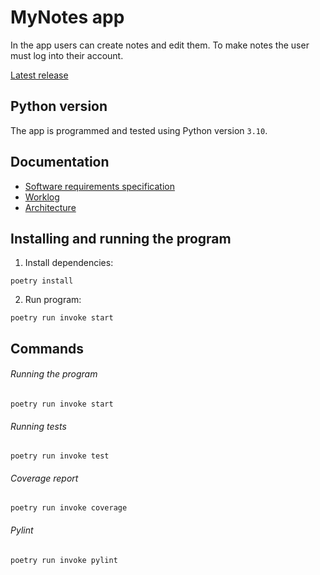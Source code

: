 # MyNotes app

In the app users can create notes and edit them. To make notes the user must log into their account.

[Latest release](https://github.com/heleneil/ot-harjoitustyo/releases/tag/viikko7)

## Python version

The app is programmed and tested using Python version ```3.10```.

## Documentation
- [Software requirements specification](https://github.com/heleneil/ot-harjoitustyo/blob/master/documentation/SRS.md)
- [Worklog](https://github.com/heleneil/ot-harjoitustyo/blob/master/documentation/worklog.md)
- [Architecture](https://github.com/heleneil/ot-harjoitustyo/blob/master/documentation/architecture.md)

## Installing and running the program
1. Install dependencies:

```poetry install```

2. Run program:

```poetry run invoke start```

## Commands

###### Running the program

```poetry run invoke start```

###### Running tests

```poetry run invoke test```

###### Coverage report

```poetry run invoke coverage```

###### Pylint

```poetry run invoke pylint```

